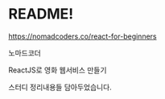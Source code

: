# README!

https://nomadcoders.co/react-for-beginners

노마드코더

ReactJS로 영화 웹서비스 만들기

스터디 정리내용들 담아두었습니다.

